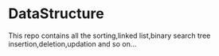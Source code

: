 # DataStructure
This repo contains all the sorting,linked list,binary search tree insertion,deletion,updation and so on... 
